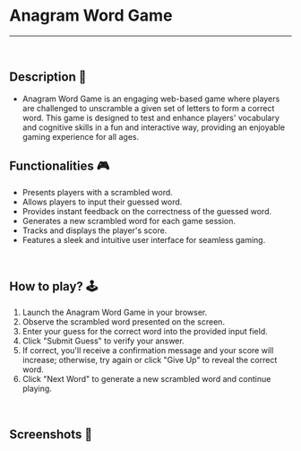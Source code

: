 # **Anagram Word Game**

---

<br>

## **Description 📃**

- Anagram Word Game is an engaging web-based game where players are challenged to unscramble a given set of letters to form a correct word. This game is designed to test and enhance players' vocabulary and cognitive skills in a fun and interactive way, providing an enjoyable gaming experience for all ages.

## **Functionalities 🎮**

- Presents players with a scrambled word.
- Allows players to input their guessed word.
- Provides instant feedback on the correctness of the guessed word.
- Generates a new scrambled word for each game session.
- Tracks and displays the player's score.
- Features a sleek and intuitive user interface for seamless gaming.

<br>

## **How to play? 🕹️**

1. Launch the Anagram Word Game in your browser.
2. Observe the scrambled word presented on the screen.
3. Enter your guess for the correct word into the provided input field.
4. Click "Submit Guess" to verify your answer.
5. If correct, you'll receive a confirmation message and your score will increase; otherwise, try again or click "Give Up" to reveal the correct word.
6. Click "Next Word" to generate a new scrambled word and continue playing.

<br>

## **Screenshots 📸**

<br>
<!-- add your screenshots like this -->
<!-- ![image](url) -->

<br>

